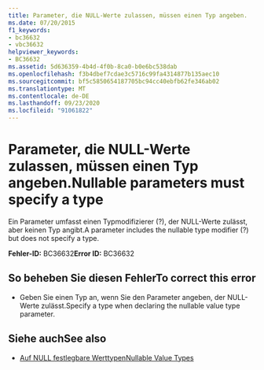 ```yaml
---
title: Parameter, die NULL-Werte zulassen, müssen einen Typ angeben.
ms.date: 07/20/2015
f1_keywords:
- bc36632
- vbc36632
helpviewer_keywords:
- BC36632
ms.assetid: 5d636359-4b4d-4f0b-8ca0-b0e6bc538dab
ms.openlocfilehash: f3b4dbef7cdae3c5716c99fa4314877b135aec10
ms.sourcegitcommit: bf5c5850654187705bc94cc40ebfb62fe346ab02
ms.translationtype: MT
ms.contentlocale: de-DE
ms.lasthandoff: 09/23/2020
ms.locfileid: "91061822"
---
```

# <a name="nullable-parameters-must-specify-a-type"></a><span data-ttu-id="6ef1a-102">Parameter, die NULL-Werte zulassen, müssen einen Typ angeben.</span><span class="sxs-lookup"><span data-stu-id="6ef1a-102">Nullable parameters must specify a type</span></span>

<span data-ttu-id="6ef1a-103">Ein Parameter umfasst einen Typmodifizierer (?), der NULL-Werte zulässt, aber keinen Typ angibt.</span><span class="sxs-lookup"><span data-stu-id="6ef1a-103">A parameter includes the nullable type modifier (?) but does not specify a type.</span></span>  
  
 <span data-ttu-id="6ef1a-104">**Fehler-ID:** BC36632</span><span class="sxs-lookup"><span data-stu-id="6ef1a-104">**Error ID:** BC36632</span></span>  
  
## <a name="to-correct-this-error"></a><span data-ttu-id="6ef1a-105">So beheben Sie diesen Fehler</span><span class="sxs-lookup"><span data-stu-id="6ef1a-105">To correct this error</span></span>  
  
- <span data-ttu-id="6ef1a-106">Geben Sie einen Typ an, wenn Sie den Parameter angeben, der NULL-Werte zulässt.</span><span class="sxs-lookup"><span data-stu-id="6ef1a-106">Specify a type when declaring the nullable value type parameter.</span></span>  
  
## <a name="see-also"></a><span data-ttu-id="6ef1a-107">Siehe auch</span><span class="sxs-lookup"><span data-stu-id="6ef1a-107">See also</span></span>

- [<span data-ttu-id="6ef1a-108">Auf NULL festlegbare Werttypen</span><span class="sxs-lookup"><span data-stu-id="6ef1a-108">Nullable Value Types</span></span>](../programming-guide/language-features/data-types/nullable-value-types.md)
